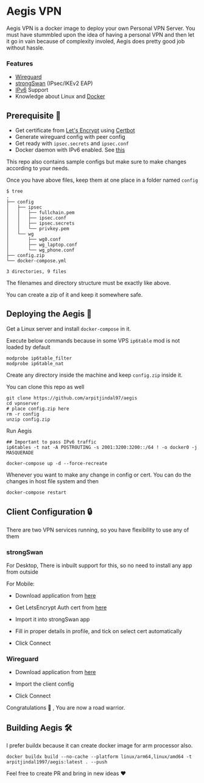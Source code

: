 # Aegis VPN

Aegis VPN is a docker image to deploy your own Personal VPN Server. You must have stummbled upon the idea of having a personal VPN and then let it go in vain because of complexity involed, Aegis does pretty good job without hassle.

### Features

 - [Wireguard](https://www.wireguard.com/)
 - [strongSwan](https://strongswan.org/) (IPsec/IKEv2 EAP)
 - [IPv6](https://en.wikipedia.org/wiki/IPv6) Support
 - Knowledge about Linux and [Docker](https://www.docker.com/)

## Prerequisite :pushpin:

 - Get certificate from [Let's Encrypt](https://letsencrypt.org/) using [Certbot](https://certbot.eff.org/)
 - Generate wireguard config with peer config
 - Get ready with `ipsec.secrets` and `ipsec.conf`
 - Docker daemon with IPv6 enabled. See [this](https://docs.docker.com/config/daemon/ipv6/)

This repo also contains sample configs but make sure to make changes according to your needs.

Once you have above files, keep them at one place in a folder named `config`

```
$ tree
.
├── config
│   ├── ipsec
│   │   ├── fullchain.pem
│   │   ├── ipsec.conf
│   │   ├── ipsec.secrets
│   │   └── privkey.pem
│   └── wg
│       ├── wg0.conf
│       ├── wg_laptop.conf
│       └── wg_phone.conf
├── config.zip
└── docker-compose.yml

3 directories, 9 files

```

The filenames and directory structure must be exactly like above. 

You can create a zip of it and keep it somewhere safe.

## Deploying the Aegis :rocket:

Get a Linux server and install `docker-compose` in it.

Execute below commands because in some VPS `ip6table` mod is not loaded by default

```
modprobe ip6table_filter
modprobe ip6table_nat
```

Create any directory inside the machine and keep `config.zip` inside it. 

You can clone this repo as well

```
git clone https://github.com/arpitjindal97/aegis
cd vpnserver
# place config.zip here
rm -r config
unzip config.zip
```

Run Aegis
```
## Important to pass IPv6 traffic
ip6tables -t nat -A POSTROUTING -s 2001:3200:3200::/64 ! -o docker0 -j MASQUERADE

docker-compose up -d --force-recreate
```

Whenever you want to make any change in config or cert. You can do the changes in host file system and then
```
docker-compose restart
```

## Client Configuration :lock:

There are two VPN services running, so you have flexibility to use any of them

### strongSwan

For Desktop, There is inbuilt support for this, so no need to install any app from outside

For Mobile:

 - Download application from [here](https://www.wireguard.com/install/)

 - Get LetsEncrypt Auth cert from [here](https://letsencrypt.org/certs)

 - Import it into strongSwan app

 - Fill in proper details in profile, and tick on select cert automatically

 - Click Connect

 ### Wireguard

 - Download application from [here](https://www.wireguard.com/install/)

 - Import the client config

 - Click Connect

Congratulations :handshake: , You are now a road warrior.

## Building Aegis :hammer_and_wrench:

I prefer buildx because it can create docker image for arm processor also. 

```
docker buildx build --no-cache --platform linux/arm64,linux/amd64 -t arpitjindal1997/aegis:latest . --push
```

Feel free to create PR and bring in new ideas :heart:
